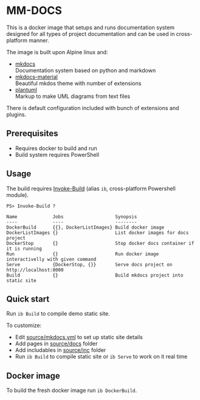 # MM-DOCS

This is a docker image that setups and runs documentation system designed for all types of project documentation and can be used in cross-platform manner.

The image is built upon Alpine linux and:

- [mkdocs](https://www.mkdocs.org/)<br>
Documentation system based on python and markdown
- [mkdocs-material](https://squidfunk.github.io/mkdocs-material/)<br>
Beautiful mkdos theme with number of extensions
- [plantuml](http://plantuml.com)<br>
Markup to make UML diagrams from text files

There is default configuration included with bunch of extensions and plugins.

## Prerequisites

- Requires docker to build and run
- Build system requires PowerShell

## Usage

The build requires [Invoke-Build](https://github.com/nightroman/Invoke-Build) (alias `ib`, cross-platform Powershell module).

```
PS> Invoke-Build ?

Name             Jobs                   Synopsis
----             ----                   --------
DockerBuild      {{}, DockerListImages} Build docker image
DockerListImages {}                     List docker images for docs project
DockerStop       {}                     Stop docker docs container if it is running
Run              {}                     Run docker image interactivelly with given command
Serve            {DockerStop, {}}       Serve docs project on http://localhost:8000
Build            {}                     Build mkdocs project into static site
```

## Quick start

Run `ib Build` to compile demo static site.

To customize:

- Edit [source/mkdocs.yml](source/mkdocs.yml) to set up static site details
- Add pages in [source/docs](source/docs) folder
- Add includables in [source/inc](source/inc) folder
- Run `ib Build` to compile static site or `ib Serve` to work on it real time

## Docker image

To build the fresh docker image run `ib DockerBuild`. 